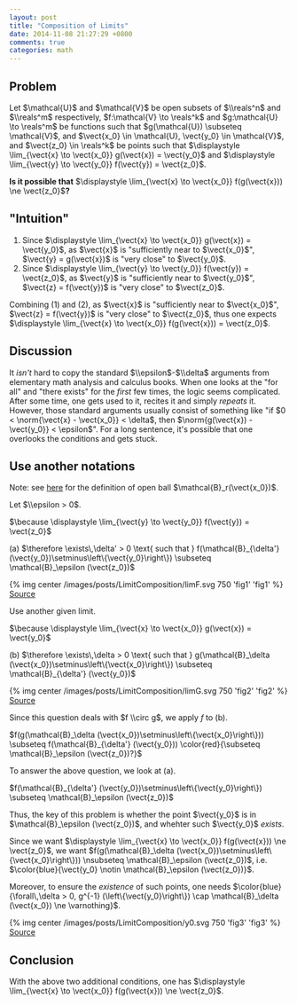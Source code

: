 ```yaml
---
layout: post
title: "Composition of Limits"
date: 2014-11-08 21:27:29 +0800
comments: true
categories: math
---
```


Problem
---

Let $\\mathcal\{U}$ and $\\mathcal\{V}$ be open subsets of $\\reals^n$
and $\\reals^m$ respectively, $f:\\mathcal\{V} \\to \\reals^k$ and
$g:\\mathcal\{U} \\to \\reals^m$ be functions such that
$g(\\mathcal\{U}) \\subseteq \\mathcal\{V}$, and $\\vect\{x\_0} \\in
\\mathcal\{U}, \\vect\{y\_0} \\in \\mathcal\{V}$, and $\\vect\{z\_0}
\\in \\reals^k$ be points such that $\\displaystyle
\\lim\_\{\\vect\{x} \\to \\vect\{x\_0}} g(\\vect\{x}) = \\vect\{y\_0}$
and $\\displaystyle \\lim\_\{\\vect\{y} \\to \\vect\{y\_0}}
f(\\vect\{y}) = \\vect\{z\_0}$.

**Is it possible that** $\\displaystyle \\lim\_\{\\vect\{x} \\to
\\vect\{x\_0}} f(g(\\vect\{x})) \\ne \\vect\{z\_0}$**?**

<!-- more -->

\"Intuition\"
---

1.  Since $\\displaystyle \\lim\_\{\\vect\{x} \\to \\vect\{x\_0}}
    g(\\vect\{x}) = \\vect\{y\_0}$, as $\\vect\{x}$ is \"sufficiently
    near to $\\vect\{x\_0}$\", $\\vect\{y} = g(\\vect\{x})$ is \"very
    close\" to $\\vect\{y\_0}$.
2.  Since $\\displaystyle \\lim\_\{\\vect\{y} \\to \\vect\{y\_0}}
    f(\\vect\{y}) = \\vect\{z\_0}$, as $\\vect\{y}$ is \"sufficiently
    near to $\\vect\{y\_0}$\", $\\vect\{z} = f(\\vect\{y})$ is \"very
    close\" to $\\vect\{z\_0}$.

Combining (1) and (2), as $\\vect\{x}$ is \"sufficiently near to
$\\vect\{x\_0}$\", $\\vect\{z} = f(\\vect\{y})$ is \"very close\" to
$\\vect\{z\_0}$, thus one expects $\\displaystyle \\lim\_\{\\vect\{x}
\\to \\vect\{x\_0}} f(g(\\vect\{x})) = \\vect\{z\_0}$.

Discussion
---

It *isn\'t* hard to copy the standard $\\epsilon$-$\\delta$ arguments
from elementary math analysis and calculus books. When one looks at
the \"for all\" and \"there exists\" for the *first* few times, the
logic seems complicated. After some time, one gets used to it, recites
it and simply *repeats* it. However, those standard arguments usually
consist of something like \"if $0 < \\norm\{\\vect\{x} -
\\vect\{x\_0}} < \\delta$, then $\\norm\{g(\\vect\{x}) -
\\vect\{y\_0}} < \\epsilon$\".  For a long sentence, it\'s possible
that one overlooks the conditions and gets stuck.

Use another notations
---

Note: see [here][pp] for the definition of open ball
$\\mathcal\{B}\_r(\\vect\{x\_0})$.

Let $\\epsilon > 0$.

$\\because \\displaystyle \\lim\_\{\\vect\{y} \\to \\vect\{y\_0}}
f(\\vect\{y}) = \\vect\{z\_0}$

(a) $\\therefore \\exists\\,\\delta\' > 0 \\text\{ such that }
f(\\mathcal\{B}\_\{\\delta\'}
(\\vect\{y\_0})\\setminus\\left\\\{\\vect\{y\_0}\\right\\}) \\subseteq
\\mathcal\{B}\_\\epsilon (\\vect\{z\_0})$

{% img center /images/posts/LimitComposition/limF.svg 750 'fig1' 'fig1' %}  
[Source](/downloads/code/LimitComposition/limF.tex)

Use another given limit.

$\\because \\displaystyle \\lim\_\{\\vect\{x} \\to \\vect\{x\_0}}
g(\\vect\{x}) = \\vect\{y\_0}$

(b) $\\therefore \\exists\\,\\delta > 0 \\text\{ such that }
g(\\mathcal\{B}\_\\delta
(\\vect\{x\_0})\\setminus\\left\\\{\\vect\{x\_0}\\right\\}) \\subseteq
\\mathcal\{B}\_\{\\delta\'} (\\vect\{y\_0})$

{% img center /images/posts/LimitComposition/limG.svg 750 'fig2' 'fig2' %}  
[Source](/downloads/code/LimitComposition/limG.tex)

Since this question deals with $f \\circ g$, we apply $f$ to (b).

$f(g(\\mathcal\{B}\_\\delta
(\\vect\{x\_0})\\setminus\\left\\\{\\vect\{x\_0}\\right\\}))
\\subseteq f(\\mathcal\{B}\_\{\\delta\'} (\\vect\{y\_0}))
\\color\{red}\{\\subseteq \\mathcal\{B}\_\\epsilon (\\vect\{z\_0})?}$

To answer the above <span class="grp1">question</span>, we look at
(a).

$f(\\mathcal\{B}\_\{\\delta\'}
(\\vect\{y\_0})\\setminus\\left\\\{\\vect\{y\_0}\\right\\}) \\subseteq
\\mathcal\{B}\_\\epsilon (\\vect\{z\_0})$

Thus, the key of this problem is whether the point $\\vect\{y\_0}$ is
in $\\mathcal\{B}\_\\epsilon (\\vect\{z\_0})$, and whehter such
$\\vect\{y\_0}$ *exists*.

Since we want $\\displaystyle \\lim\_\{\\vect\{x} \\to \\vect\{x\_0}}
f(g(\\vect\{x})) \\ne \\vect\{z\_0}$, we want
$f(g(\\mathcal\{B}\_\\delta
(\\vect\{x\_0})\\setminus\\left\\\{\\vect\{x\_0}\\right\\}))
\\nsubseteq \\mathcal\{B}\_\\epsilon (\\vect\{z\_0})$, i.e.
$\\color\{blue}\{\\vect\{y\_0} \\notin \\mathcal\{B}\_\\epsilon
(\\vect\{z\_0})}$.

Moreover, to ensure the *existence* of such points, one needs
$\\color\{blue}\{\\forall\\,\\delta > 0, g^\{-1}
(\\left\\\{\\vect\{y\_0}\\right\\}) \\cap \\mathcal\{B}\_\\delta
(\\vect\{x\_0}) \\ne \\varnothing}$.

{% img center /images/posts/LimitComposition/y0.svg 750 'fig3' 'fig3' %}  
[Source](/downloads/code/LimitComposition/y0.tex)

Conclusion
---

With the above <span class="grp2">two additional conditions</span>,
one has $\\displaystyle \\lim\_\{\\vect\{x} \\to \\vect\{x\_0}}
f(g(\\vect\{x})) \\ne \\vect\{z\_0}$.

[pp]: /blog/2014/06/18/definition-of-content-0-sets/#some-basic-definitions "Definition of Content 0 Sets"
